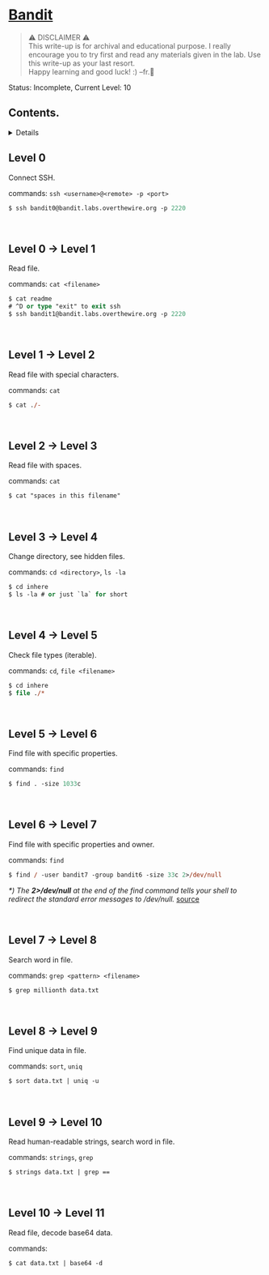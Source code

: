 # [Bandit](https://overthewire.org/wargames/bandit/)

> ⚠️ DISCLAIMER ⚠️\
> This write-up is for archival and educational purpose. I really encourage you to try first and read any materials given in the lab. Use this write-up as your last resort.\
> Happy learning and good luck! :) –fr.🔮

Status: Incomplete, Current Level: 10

## Contents.

<details>
  <!-- <summary></summary> -->
  
  - [Level 0](#level-0)
  - [Level 0 → Level 1](#level-0-→-level-1)
  - [Level 1 → Level 2](#level-1-→-level-2)
  - [Level 2 → Level 3](#level-2-→-level-3)
  - [Level 3 → Level 4](#level-3-→-level-4)
  - [Level 4 → Level 5](#level-4-→-level-5)
  - [Level 5 → Level 6](#level-5-→-level-6)
  - [Level 6 → Level 7](#level-6-→-level-7)
  - [Level 7 → Level 8](#level-7-→-level-8)
  - [Level 8 → Level 9](#level-8-→-level-9)
  - [Level 9 → Level 10](#level-9-→-level-10)
  - [Level 10 → Level 11](#level-10-→-level-11)
  <!-- - [Level 11 → Level 12](#level-11-→-level-12) -->
</details>

## Level 0

Connect SSH.

commands: `ssh <username>@<remote> -p <port>`

```ps
$ ssh bandit0@bandit.labs.overthewire.org -p 2220
```

<!-- bandit0 -->
<br>

## Level 0 → Level 1

Read file.

commands: `cat <filename>`

```ps
$ cat readme
# ^D or type "exit" to exit ssh
$ ssh bandit1@bandit.labs.overthewire.org -p 2220
```

<!-- NH2SXQwcBdpmTEzi3bvBHMM9H66vVXjL -->
<br>

## Level 1 → Level 2

Read file with special characters.

commands: `cat`

```ps
$ cat ./-
```

<!-- rRGizSaX8Mk1RTb1CNQoXTcYZWU6lgzi -->
<br>

## Level 2 → Level 3

Read file with spaces.

commands: `cat`

```ps
$ cat "spaces in this filename"
```

<!-- aBZ0W5EmUfAf7kHTQeOwd8bauFJ2lAiG -->
<br>

## Level 3 → Level 4

Change directory, see hidden files.

commands: `cd <directory>`, `ls -la`

```ps
$ cd inhere
$ ls -la # or just `la` for short
```

<!-- 2EW7BBsr6aMMoJ2HjW067dm8EgX26xNe -->
<br>

## Level 4 → Level 5

Check file types (iterable).

commands: `cd`, `file <filename>`

```ps
$ cd inhere
$ file ./*
```

<!-- lrIWWI6bB37kxfiCQZqUdOIYfr6eEeqR -->
<br>

## Level 5 → Level 6

Find file with specific properties.

commands: `find`

```ps
$ find . -size 1033c
```

<!-- P4L4vucdmLnm8I7Vl7jG1ApGSfjYKqJU -->
<br>

## Level 6 → Level 7

Find file with specific properties and owner.

commands: `find`

```ps
$ find / -user bandit7 -group bandit6 -size 33c 2>/dev/null
```

_\*) The **2>/dev/null** at the end of the find command tells your shell to redirect the standard error messages to /dev/null._ [source](https://exploreinformatica.com/how-to-exclude-all-permission-denied-messages-when-using-find-command)

<!-- z7WtoNQU2XfjmMtWA8u5rN4vzqu4v99S -->
<br>

## Level 7 → Level 8

Search word in file.

commands: `grep <pattern> <filename>`

```ps
$ grep millionth data.txt
```

<!-- TESKZC0XvTetK0S9xNwm25STk5iWrBvP -->
<br>

## Level 8 → Level 9

Find unique data in file.

commands: `sort`, `uniq`

```ps
$ sort data.txt | uniq -u
```

<!-- EN632PlfYiZbn3PhVK3XOGSlNInNE00t -->
<br>

## Level 9 → Level 10

Read human-readable strings, search word in file.

commands: `strings`, `grep`

```ps
$ strings data.txt | grep ==
```

<!-- G7w8LIi6J3kTb8A7j9LgrywtEUlyyp6s -->
<br>

## Level 10 → Level 11

Read file, decode base64 data.

commands:

```ps
$ cat data.txt | base64 -d
```

<!-- 6zPeziLdR2RKNdNYFNb6nVCKzphlXHBM -->
<br>

<!-- ## Level X → Level X

DESC

commands:

```ps
$
```

<br> -->
